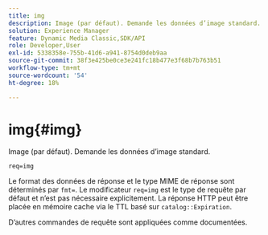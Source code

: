 ```yaml
---
title: img
description: Image (par défaut). Demande les données d’image standard.
solution: Experience Manager
feature: Dynamic Media Classic,SDK/API
role: Developer,User
exl-id: 5338358e-755b-41d6-a941-8754d0deb9aa
source-git-commit: 38f3e425be0ce3e241fc18b477e3f68b7b763b51
workflow-type: tm+mt
source-wordcount: '54'
ht-degree: 18%

---
```


# img{#img}

Image (par défaut). Demande les données d’image standard.

`req=img`

Le format des données de réponse et le type MIME de réponse sont déterminés par `fmt=`. Le modificateur `req=img` est le type de requête par défaut et n’est pas nécessaire explicitement. La réponse HTTP peut être placée en mémoire cache via le TTL basé sur `catalog::Expiration`.

D’autres commandes de requête sont appliquées comme documentées.
